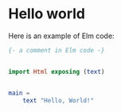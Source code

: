# Hello world

Here is an example of Elm code:

```elm
{- a comment in Elm code -}


import Html exposing (text)


main =
    text "Hello, World!"
```
